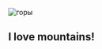 ![горы](https://images.wallpaperscraft.ru/image/single/gory_tropa_trava_348799_1920x1080.jpg)

## I love mountains!
